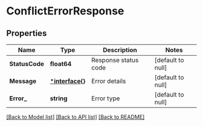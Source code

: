 # ConflictErrorResponse

## Properties
Name | Type | Description | Notes
------------ | ------------- | ------------- | -------------
**StatusCode** | **float64** | Response status code | [default to null]
**Message** | [***interface{}**](interface{}.md) | Error details | [default to null]
**Error_** | **string** | Error type | [default to null]

[[Back to Model list]](../README.md#documentation-for-models) [[Back to API list]](../README.md#documentation-for-api-endpoints) [[Back to README]](../README.md)

